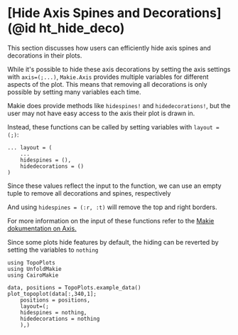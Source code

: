 # [Hide Axis Spines and Decorations](@id ht_hide_deco)

This section discusses how users can efficiently hide axis spines and decorations in their plots.

While it's possible to hide these axis decorations by setting the axis settings with `axis=(;...)`, `Makie.Axis` provides multiple variables for different aspects of the plot. This means that removing all decorations is only possible by setting many variables each time.

Makie does provide methods like `hidespines!` and `hidedecorations!`, but the user may not have easy access to the axis their plot is drawn in.

Instead, these functions can be called by setting variables with `layout = (;)`:

```
... layout = (
    ...
    hidespines = (),
    hidedecorations = ()
)
```

Since these values reflect the input to the function, we can use an empty tuple to remove all decorations and spines, respectively

And using `hidespines = (:r, :t)` will remove the top and right borders.

For more information on the input of these functions refer to the [Makie dokumentation on Axis.](https://makie.juliaplots.org/v0.15.2/examples/layoutables/axis/#hiding_axis_spines_and_decorations)

Since some plots hide features by default, the hiding can be reverted by setting the variables to `nothing`

```@example main
using TopoPlots
using UnfoldMakie
using CairoMakie

data, positions = TopoPlots.example_data()
plot_topoplot(data[:,340,1]; 
    positions = positions, 
    layout=(;
    hidespines = nothing,
    hidedecorations = nothing
    ),)
```

